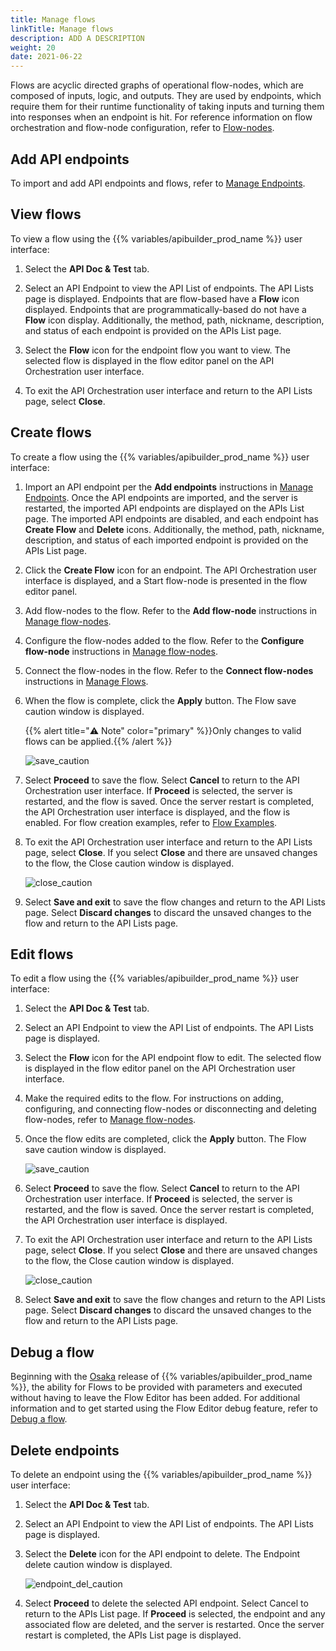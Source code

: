 ```yaml
---
title: Manage flows
linkTitle: Manage flows
description: ADD A DESCRIPTION
weight: 20
date: 2021-06-22
---
```


Flows are acyclic directed graphs of operational flow-nodes, which are composed of inputs, logic, and outputs. They are used by endpoints, which require them for their runtime functionality of taking inputs and turning them into responses when an endpoint is hit. For reference information on flow orchestration and flow-node configuration, refer to [Flow-nodes](/docs/developer_guide/flows/flow-nodes/).

## Add API endpoints

To import and add API endpoints and flows, refer to [Manage Endpoints](/docs/developer_guide/flows/manage_endpoints/).

## View flows

To view a flow using the {{% variables/apibuilder_prod_name %}} user interface:

1. Select the **API Doc & Test** tab.

2. Select an API Endpoint to view the API List of endpoints. The API Lists page is displayed. Endpoints that are flow-based have a **Flow** icon displayed. Endpoints that are programmatically-based do not have a **Flow** icon display. Additionally, the method, path, nickname, description, and status of each endpoint is provided on the APIs List page.

3. Select the **Flow** icon for the endpoint flow you want to view. The selected flow is displayed in the flow editor panel on the API Orchestration user interface.

4. To exit the API Orchestration user interface and return to the API Lists page, select **Close**.

## Create flows

To create a flow using the {{% variables/apibuilder_prod_name %}} user interface:

1. Import an API endpoint per the **Add endpoints** instructions in [Manage Endpoints](/docs/developer_guide/flows/manage_endpoints/). Once the API endpoints are imported, and the server is restarted, the imported API endpoints are displayed on the APIs List page. The imported API endpoints are disabled, and each endpoint has **Create Flow** and **Delete** icons. Additionally, the method, path, nickname, description, and status of each imported endpoint is provided on the APIs List page.

2. Click the **Create Flow** icon for an endpoint. The API Orchestration user interface is displayed, and a Start flow-node is presented in the flow editor panel.

3. Add flow-nodes to the flow. Refer to the **Add flow-node** instructions in [Manage flow-nodes](/docs/developer_guide/flows/manage_flow-nodes/).

4. Configure the flow-nodes added to the flow. Refer to the **Configure flow-node** instructions in [Manage flow-nodes](/docs/developer_guide/flows/manage_flow-nodes/).

5. Connect the flow-nodes in the flow. Refer to the **Connect flow-nodes** instructions in [Manage Flows](#).

6. When the flow is complete, click the **Apply** button. The Flow save caution window is displayed.

    {{% alert title="⚠️ Note" color="primary" %}}Only changes to valid flows can be applied.{{% /alert %}}

    ![save_caution](/Images/save_caution.png)

7. Select **Proceed** to save the flow. Select **Cancel** to return to the API Orchestration user interface. If **Proceed** is selected, the server is restarted, and the flow is saved. Once the server restart is completed, the API Orchestration user interface is displayed, and the flow is enabled. For flow creation examples, refer to [Flow Examples](/docs/developer_guide/flows/manage_flows/flow_examples/).

8. To exit the API Orchestration user interface and return to the API Lists page, select **Close**. If you select **Close** and there are unsaved changes to the flow, the Close caution window is displayed.

    ![close_caution](/Images/close_caution.png)
9. Select **Save and exit** to save the flow changes and return to the API Lists page. Select **Discard changes** to discard the unsaved changes to the flow and return to the API Lists page.

## Edit flows

To edit a flow using the {{% variables/apibuilder_prod_name %}} user interface:

1. Select the **API Doc & Test** tab.

2. Select an API Endpoint to view the API List of endpoints. The API Lists page is displayed.

3. Select the **Flow** icon for the API endpoint flow to edit. The selected flow is displayed in the flow editor panel on the API Orchestration user interface.

4. Make the required edits to the flow. For instructions on adding, configuring, and connecting flow-nodes or disconnecting and deleting flow-nodes, refer to [Manage flow-nodes](/docs/developer_guide/flows/manage_flow-nodes/).

5. Once the flow edits are completed, click the **Apply** button. The Flow save caution window is displayed.

    ![save_caution](/Images/save_caution.png)
6. Select **Proceed** to save the flow. Select **Cancel** to return to the API Orchestration user interface. If **Proceed** is selected, the server is restarted, and the flow is saved. Once the server restart is completed, the API Orchestration user interface is displayed.

7. To exit the API Orchestration user interface and return to the API Lists page, select **Close**. If you select **Close** and there are unsaved changes to the flow, the Close caution window is displayed.

    ![close_caution](/Images/close_caution.png)
8. Select **Save and exit** to save the flow changes and return to the API Lists page. Select **Discard changes** to discard the unsaved changes to the flow and return to the API Lists page.

## Debug a flow

Beginning with the [Osaka](/docs/release_notes/standalone_-_1_march_2019/) release of {{% variables/apibuilder_prod_name %}}, the ability for Flows to be provided with parameters and executed without having to leave the Flow Editor has been added. For additional information and to get started using the Flow Editor debug feature, refer to [Debug a flow](/docs/how_to/debug_a_flow/).

## Delete endpoints

To delete an endpoint using the {{% variables/apibuilder_prod_name %}} user interface:

1. Select the **API Doc & Test** tab.

2. Select an API Endpoint to view the API List of endpoints. The API Lists page is displayed.

3. Select the **Delete** icon for the API endpoint to delete. The Endpoint delete caution window is displayed.

    ![endpoint_del_caution](/Images/55181383_endpoint_del_caution.png)
4. Select **Proceed** to delete the selected API endpoint. Select Cancel to return to the APIs List page. If **Proceed** is selected, the endpoint and any associated flow are deleted, and the server is restarted. Once the server restart is completed, the APIs List page is displayed.
